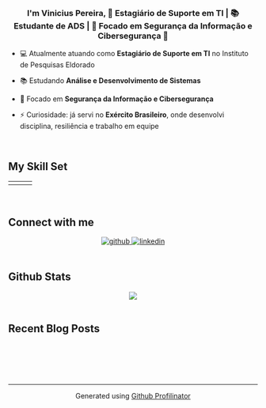 ### <div align="center">I'm Vinicius Pereira, 🎯 Estagiário de Suporte em TI | 📚 Estudante de ADS | 🔐 Focado em Segurança da Informação e Cibersegurança 🚀
</div>  
  

- 💻 Atualmente atuando como **Estagiário de Suporte em TI** no Instituto de Pesquisas Eldorado    
  

- 📚 Estudando **Análise e Desenvolvimento de Sistemas**    
  

- 🔐 Focado em **Segurança da Informação e Cibersegurança**    
  

- ⚡ Curiosidade: já servi no **Exército Brasileiro**, onde desenvolvi disciplina, resiliência e trabalho em equipe  
  
  

<br/>  


## My Skill Set  
<table><tr><td valign="top" width="33%">



</td><td valign="top" width="33%">



</td><td valign="top" width="33%">



</td></tr></table>  

<br/>  


## Connect with me  
<div align="center">
<a href="https://github.com/vinips04" target="_blank">
<img src=https://img.shields.io/badge/github-%2324292e.svg?&style=for-the-badge&logo=github&logoColor=white alt=github style="margin-bottom: 5px;" />
</a>
<a href="https://linkedin.com/in/viniciuspereira27" target="_blank">
<img src=https://img.shields.io/badge/linkedin-%231E77B5.svg?&style=for-the-badge&logo=linkedin&logoColor=white alt=linkedin style="margin-bottom: 5px;" />
</a>  
</div>  
  

<br/>  


## Github Stats  
<div align="center"><img src="https://github-readme-stats.vercel.app/api?username=vinips04&show_icons=true&count_private=true&hide_border=true" align="center" /></div>  

<br/>  


## Recent Blog Posts  
  

<br/>  

  

<br/>  

  

<br/>  


<br />

----
<div align="center">Generated using <a href="https://profilinator.rishav.dev/" target="_blank">Github Profilinator</a></div>
